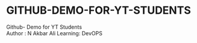 # GITHUB-DEMO-FOR-YT-STUDENTS
Github- Demo for YT Students
<br>
Author : N Akbar Ali
Learning: DevOPS

